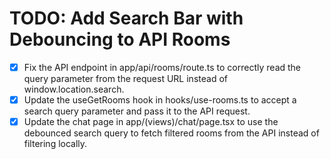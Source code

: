 # TODO: Add Search Bar with Debouncing to API Rooms

- [x] Fix the API endpoint in app/api/rooms/route.ts to correctly read the query parameter from the request URL instead of window.location.search.
- [x] Update the useGetRooms hook in hooks/use-rooms.ts to accept a search query parameter and pass it to the API request.
- [x] Update the chat page in app/(views)/chat/page.tsx to use the debounced search query to fetch filtered rooms from the API instead of filtering locally.

